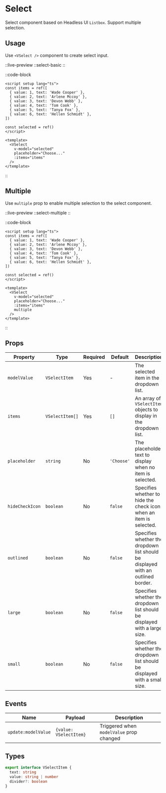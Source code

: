 # Select

Select component based on Headless UI `Listbox`. Support multiple selection.

## Usage

Use `<VSelect />` component to create select input.

::live-preview
  ::select-basic
::

::code-block

```vue
<script setup lang="ts">
const items = ref([
  { value: 1, text: 'Wade Cooper' },
  { value: 2, text: 'Arlene Mccoy' },
  { value: 3, text: 'Devon Webb' },
  { value: 4, text: 'Tom Cook' },
  { value: 5, text: 'Tanya Fox' },
  { value: 6, text: 'Hellen Schmidt' },
])

const selected = ref()
</script>

<template>
  <VSelect
    v-model="selected"
    placeholder="Choose..."
    :items="items"
  />
</template>
```

::

## Multiple

Use `multiple` prop to enable multiple selection to the select component.

::live-preview
  ::select-multiple
::

::code-block

```vue
<script setup lang="ts">
const items = ref([
  { value: 1, text: 'Wade Cooper' },
  { value: 2, text: 'Arlene Mccoy' },
  { value: 3, text: 'Devon Webb' },
  { value: 4, text: 'Tom Cook' },
  { value: 5, text: 'Tanya Fox' },
  { value: 6, text: 'Hellen Schmidt' },
])

const selected = ref()
</script>

<template>
  <VSelect
    v-model="selected"
    placeholder="Choose..."
    :items="items"
    multiple
  />
</template>
```

::

## Props

| Property        | Type            | Required | Default    | Description                                                                      |
| --------------- |-----------------| -------- | ---------- |----------------------------------------------------------------------------------|
| `modelValue`    | `VSelectItem`   | Yes      | -          | The selected item in the dropdown list.                                          |
| `items`         | `VSelectItem[]` | Yes      | `[]`       | An array of `VSelectItem` objects to display in the dropdown list.               |
| `placeholder`   | `string`        | No       | `'Choose'` | The placeholder text to display when no item is selected.                        |
| `hideCheckIcon` | `boolean`       | No       | `false`    | Specifies whether to hide the check icon when an item is selected.               |
| `outlined`      | `boolean`       | No       | `false`    | Specifies whether the dropdown list should be displayed with an outlined border. |
| `large`         | `boolean`       | No       | `false`    | Specifies whether the dropdown list should be displayed with a large size.       |
| `small`         | `boolean`       | No       | `false`    | Specifies whether the dropdown list should be displayed with a small size.       |

## Events

| Name                | Payload                | Description                              |
| ------------------- |------------------------| ---------------------------------------- |
| `update:modelValue` | `{value: VSelectItem}` | Triggered when `modelValue` prop changed |

## Types

```ts
export interface VSelectItem {
  text: string
  value: string | number
  divider?: boolean
}
```
